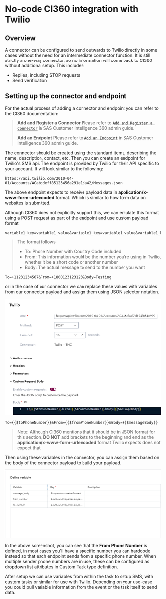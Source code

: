 # No-code CI360 integration with Twilio

## Overview

A connector can be configured to send outwards to Twilio directly in some cases without the need for an intermediate connector function. It is still strictly a one-way connector, so no information will come back to CI360 without additional setup. This includes:

- Replies, including STOP requests
- Send verification


## Setting up the connector and endpoint

For the actual process of adding a connector and endpoint you can refer to the CI360 documentation:

>**Add and Register a Connector**  Please refer to  [`Add and Register a Connector`](https://go.documentation.sas.com/doc/en/cintcdc/production.a/cintag/ext-connectors-add.htm)  in SAS Customer Intelligence 360 admin guide.
>
>**Add an Endpoint**  Please refer to  [`Add an Endpoint`](https://go.documentation.sas.com/doc/en/cintcdc/production.a/cintag/ext-connectors-add-endpoint.htm)  in SAS Customer Intelligence 360 admin guide.

The connector should be created using the standard items, describing the name, description, contact, etc. Then you can create an endpoint for Twilio's SMS api. The endpoint is provided by Twilio for their API specific to your account. It will look similar to the following:

```
https://api.twilio.com/2010-04-01/Accounts/ACabcdeff85123456a291e1da42/Messages.json
```

The above endpoint expects to receive payload data in **application/x-www-form-urlencoded** format. Which is similar to how form data on websites is submitted.  

Although CI360 does not explicitly support this, we can emulate this format using a POST request as part of the endpoint and use custom payload format 
```
variable1_key=variable1_value&variable1_key=variable1_value&variable1_key=variable1_value
```

> The format follows
> - To: Phone Number with Country Code included
> - From: This information would be the number you're using in Twilio, whether it be a short code or another number
> - Body: The actual message to send to the number you want
```
To=+11231234567&From=+1800123123123&Body=Testing
```

or in the case of our connector we can replace these values with variables from our connector payload and assign them using JSON selector notation.

![form-urlencoded post payload](images/custompayload.png?raw=true)

```
To={{$toPhoneNumber}}&From={{$fromPhoneNumber}}&Body={{$messageBody}}
```
> Note: Although CI360 mentions that it should be in JSON format for this section, **DO NOT** add brackets to the beginning and end as the **application/x-www-form-urlencoded** format Twilio expects does not expect that

Then using these variables in the connector, you can assign them based on the body of the connector payload to build your payload. 

![JSON Variable Example](images/json-variable-example.png?raw=true)

In the above screenshot, you can see that the **From Phone Number** is defined, in most cases you'll have a specific number you can hardcode instead so that each endpoint sends from a specific phone number. When multiple sender phone numbers are in use, these can be configured as dropdown list attributes in Custom Task type definition.

After setup we can use variables from within the task to setup SMS, with custom tasks or similar for use with Twilio. Depending on your use-case you could pull variable information from the event or the task itself to send data.